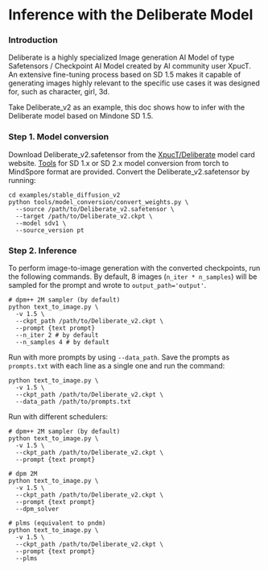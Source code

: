 # Inference with the Deliberate Model

### Introduction
Deliberate is a highly specialized Image generation AI Model of type Safetensors / Checkpoint AI Model created by AI community user XpucT. An extensive fine-tuning process based on SD 1.5  makes it capable of generating images highly relevant to the specific use cases it was designed for, such as character, girl, 3d.

Take Deliberate_v2 as an example, this doc shows how to infer with the Deliberate model based on Mindone SD 1.5.

### Step 1. Model conversion

Download Deliberate_v2.safetensor from the [XpucT/Deliberate]( https://huggingface.co/XpucT/Deliberate/blob/main/Deliberate_v2.safetensors) model card website. [Tools]((tools/model_conversion/README.md)) for SD 1.x or SD 2.x model conversion from torch to MindSpore format are provided. Convert the Deliberate_v2.safetensor by running:

```shell
cd examples/stable_diffusion_v2
python tools/model_conversion/convert_weights.py \
  --source /path/to/Deliberate_v2.safetensor \
  --target /path/to/Deliberate_v2.ckpt \
  --model sdv1 \
  --source_version pt
```

### Step 2. Inference

To perform image-to-image generation with the converted checkpoints, run the following commands. By default, 8 images (`n_iter * n_samples`) will be sampled for the prompt and wrote to `output_path='output'`.

```shell
# dpm++ 2M sampler (by default)
python text_to_image.py \
  -v 1.5 \
  --ckpt_path /path/to/Deliberate_v2.ckpt \
  --prompt {text prompt}
  --n_iter 2 # by default
  --n_samples 4 # by default
```

Run with more prompts by using `--data_path`. Save the prompts as `prompts.txt` with each line as a single one and run the command:

```shell
python text_to_image.py \
  -v 1.5 \
  --ckpt_path /path/to/Deliberate_v2.ckpt \
  --data_path /path/to/prompts.txt
```

Run with different schedulers:

```shell
# dpm++ 2M sampler (by default)
python text_to_image.py \
  -v 1.5 \
  --ckpt_path /path/to/Deliberate_v2.ckpt \
  --prompt {text prompt}

# dpm 2M
python text_to_image.py \
  -v 1.5 \
  --ckpt_path /path/to/Deliberate_v2.ckpt \
  --prompt {text prompt}
  --dpm_solver

# plms (equivalent to pndm)
python text_to_image.py \
  -v 1.5 \
  --ckpt_path /path/to/Deliberate_v2.ckpt \
  --prompt {text prompt}
  --plms
```
